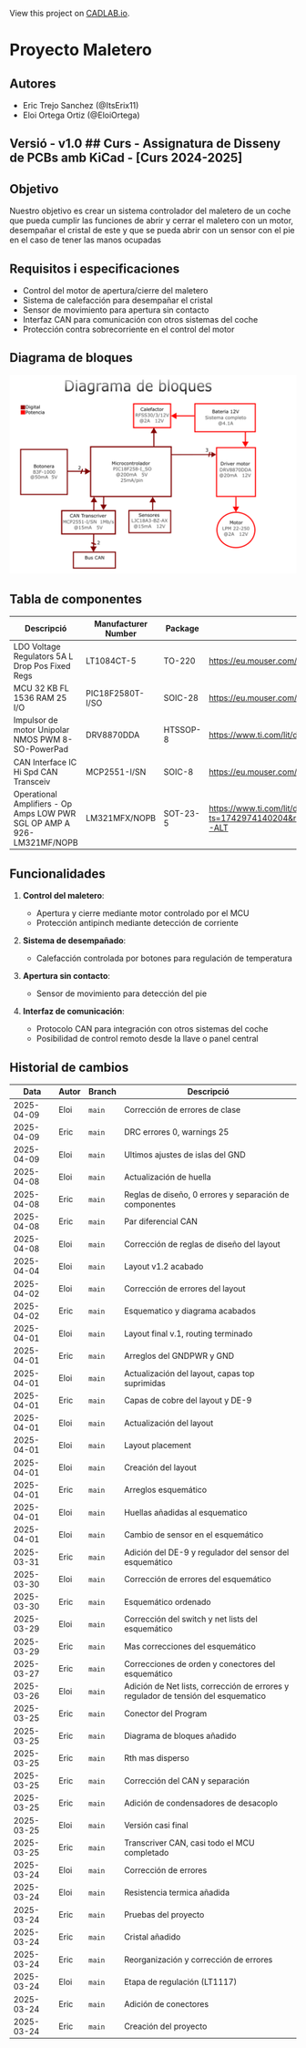 View this project on [CADLAB.io](https://cadlab.io/project/29036). 

# Proyecto Maletero

## Autores
- Eric Trejo Sanchez (@ItsErix11)
- Eloi Ortega Ortiz (@EloiOrtega)

## Versió - v1.0 ## Curs - Assignatura de Disseny de PCBs amb KiCad - [Curs 2024-2025]

## Objetivo 
Nuestro objetivo es crear un sistema controlador del maletero de un coche que pueda cumplir las funciones de abrir y cerrar el maletero con un motor, desempañar el cristal de este y que se pueda abrir con un sensor con el pie en el caso de tener las manos ocupadas

## Requisitos i especificaciones
- Control del motor de apertura/cierre del maletero
- Sistema de calefacción para desempañar el cristal
- Sensor de movimiento para apertura sin contacto
- Interfaz CAN para comunicación con otros sistemas del coche
- Protección contra sobrecorriente en el control del motor

## Diagrama de bloques 
![alt text](diagrama_bloques.png)
## Tabla de componentes
| Descripció | Manufacturer Number | Package | Datasheet | Proveïdor | Unitats |
|------------|--------------------|---------|----------|----------|---------|
| LDO Voltage Regulators 5A L Drop Pos Fixed Regs | LT1084CT-5 | TO-220 | https://eu.mouser.com/datasheet/2/609/1083ffe-3123432.pdf | DigiKey | 1 |
| MCU 32 KB FL 1536 RAM 25 I/O | PIC18F2580T-I/SO | SOIC-28 | https://eu.mouser.com/datasheet/2/268/39637d-3443674.pdf | DigiKey | 1 |
| Impulsor de motor Unipolar NMOS PWM 8-SO-PowerPad | DRV8870DDA | HTSSOP-8 | https://www.ti.com/lit/ds/symlink/drv8870.pdf?HQS=dis-dk-null-digikeymode-dsf-pf-null-wwe&ts=1745209885777 | DigiKey | 1 |
| CAN Interface IC Hi Spd CAN Transceiv | MCP2551-I/SN | SOIC-8 | https://eu.mouser.com/datasheet/2/268/20001667G-3441642.pdf | DigiKey | 1 |
| Operational Amplifiers - Op Amps LOW PWR SGL OP AMP A 926-LM321MF/NOPB | LM321MFX/NOPB | SOT-23-5 | https://www.ti.com/lit/ds/symlink/lm321.pdf?ts=1742974140204&ref_url=https%253A%252F%252Fwww.ti.com%252Fproduct%252FLM321%253FkeyMatch%253DLM321%2526tisearch%253Duniversal_search%2526usecase%253DGPN-ALT | DigiKey | 1 |


## Funcionalidades
1. **Control del maletero**:
   - Apertura y cierre mediante motor controlado por el MCU
   - Protección antipinch mediante detección de corriente
   
2. **Sistema de desempañado**:
   - Calefacción controlada por botones para regulación de temperatura
   
3. **Apertura sin contacto**:
   - Sensor de movimiento para detección del pie

4. **Interfaz de comunicación**:
   - Protocolo CAN para integración con otros sistemas del coche
   - Posibilidad de control remoto desde la llave o panel central

## Historial de cambios 
| Data | Autor | Branch | Descripció |
|------|------|--------|------------|
| 2025-04-09 | Eloi | `main` | Corrección de errores de clase |
| 2025-04-09 | Eric | `main` | DRC errores 0, warnings 25 |
| 2025-04-09 | Eloi | `main` | Ultimos ajustes de islas del GND |
| 2025-04-08 | Eloi | `main` | Actualización de huella |
| 2025-04-08 | Eric | `main` | Reglas de diseño, 0 errores y separación de componentes |
| 2025-04-08 | Eric | `main` | Par diferencial CAN |
| 2025-04-08 | Eloi | `main` | Corrección de reglas de diseño del layout | 
| 2025-04-04 | Eloi | `main` | Layout v1.2 acabado |
| 2025-04-02 | Eloi | `main` | Corrección de errores del layout |
| 2025-04-02 | Eric | `main` | Esquematico y diagrama acabados |
| 2025-04-01 | Eloi | `main` | Layout final v.1, routing terminado |
| 2025-04-01 | Eric | `main` | Arreglos del GNDPWR y GND |
| 2025-04-01 | Eloi | `main` | Actualización del layout, capas top suprimidas |
| 2025-04-01 | Eric | `main` | Capas de cobre del layout y DE-9 |
| 2025-04-01 | Eloi | `main` | Actualización del layout |
| 2025-04-01 | Eloi | `main` | Layout placement |
| 2025-04-01 | Eloi | `main` | Creación del layout |
| 2025-04-01 | Eric | `main` | Arreglos esquemático |
| 2025-04-01 | Eloi | `main` | Huellas añadidas al esquematico |
| 2025-04-01 | Eloi | `main` | Cambio de sensor en el esquemático |
| 2025-03-31 | Eric | `main` | Adición del DE-9 y regulador del sensor del esquemático|
| 2025-03-30 | Eloi | `main` | Corrección de errores del esquemático |
| 2025-03-30 | Eric | `main` | Esquemático ordenado |
| 2025-03-29 | Eloi | `main` | Corrección del switch y net lists del esquemático |
| 2025-03-29 | Eric | `main` | Mas correcciones del esquemático |
| 2025-03-27 | Eric | `main` | Correcciones de orden y conectores del esquemático|
| 2025-03-26 | Eloi | `main` | Adición de Net lists, corrección de errores y regulador de tensión del esquematico |
| 2025-03-25 | Eric | `main` | Conector del Program |
| 2025-03-25 | Eric | `main` | Diagrama de bloques añadido |
| 2025-03-25 | Eric | `main` | Rth mas disperso |
| 2025-03-25 | Eric | `main` | Corrección del CAN y separación |
| 2025-03-25 | Eric | `main` | Adición de condensadores de desacoplo |
| 2025-03-25 | Eloi | `main` | Versión casi final |
| 2025-03-25 | Eric | `main` | Transcriver CAN, casi todo el MCU completado |
| 2025-03-24 | Eloi | `main` | Corrección de errores |
| 2025-03-24 | Eloi | `main` | Resistencia termica añadida |
| 2025-03-24 | Eric | `main` | Pruebas del proyecto |
| 2025-03-24 | Eric | `main` | Cristal añadido |
| 2025-03-24 | Eric | `main` | Reorganización y corrección de errores |
| 2025-03-24 | Eloi | `main` | Etapa de regulación (LT1117) |
| 2025-03-24 | Eric | `main` | Adición de conectores |
| 2025-03-24 | Eric | `main` | Creación del proyecto |

